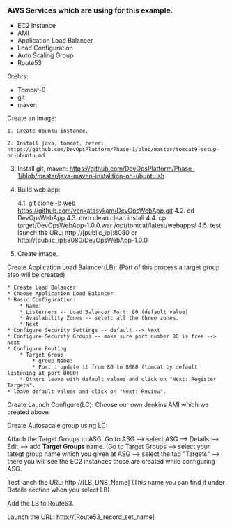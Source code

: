 ### AWS Services which are using for this example.

* EC2 Instance
* AMI
* Application Load Balancer
* Load Configuration
* Auto Scaling Group
* Route53

Otehrs:

* Tomcat-9
* git
* maven


Create an image:

	1. Create Ubuntu instance.

	2. Install java, tomcat, refer: https://github.com/DevOpsPlatform/Phase-1/blob/master/tomcat9-setup-on-ubuntu.md
  
  3. Install git, maven: https://github.com/DevOpsPlatform/Phase-1/blob/master/java-maven-installtion-on-ubuntu.sh
  
  4. Build web app:
  
        4.1. git clone -b web https://github.com/venkatasykam/DevOpsWebApp.git
        4.2. cd DevOpsWebApp
        4.3. mvn clean clean install
        4.4. cp target/DevOpsWebApp-1.0.0.war /opt/tomcat/latest/webapps/
        4.5. test launch the URL: http://[public_ip]:8080 or http://[public_ip]:8080/DevOpsWebApp-1.0.0

  5. Create image.


Create Application Load Balancer(LB): (Part of this process a target group also will be created)

	* Create Load Balancer
	* Choose Application Load Balancer
	* Basic Configuration:
		* Name: 
		* Listerners -- Load Balancer Port: 80 (default value)
		* Availability Zones -- seletc all the three zones. 
		* Next
	* Configure Security Settings -- default --> Next
	* Configure Security Groups -- make sure port number 80 is free --> Next
	* Configure Routing:
		* Target Group
			* group Name:
			* Port : update it from 80 to 8080 (tomcat by default listening at port 8080)
		* Others leave with default values and click on "Next: Register Targets".
	* leave default values and click on "Next: Review".

Create Launch Configure(LC): Choose our own Jenkins AMI which we created above.

Create Autosacale group using LC:

Attach the Target Groups to ASG: Go to ASG --> select ASG --> Details --> Edit --> add **Target Groups** name. (Go to Target Groups --> select your tategt group name which you given at ASG --> select the tab "Targets" --> there you will see the EC2 instances those are created while configuring ASG.

Test lanch the URL: http://[LB_DNS_Name]  (This name you can find it under Details section when you select LB)

Add the LB to Route53.

Launch the URL: http://[Route53_record_set_name]
